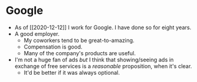 # Google

- As of [[2020-12-12]] I work for Google. I have done so for eight years.
- A good employer.
  - My coworkers tend to be great-to-amazing.
  - Compensation is good. 
  - Many of the company's products are useful.
- I'm not a huge fan of ads *but* I think that showing/seeing ads in exchange of free services is a *reasonable* proposition, when it's clear.
  - It'd be better if it was always optional.


